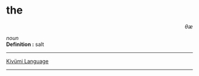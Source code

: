 
# the

<div align="right"><i>θæ</i></div>

*noun*  
**Definition :** salt  

---

[Kivümi Language](../README.md)

---
